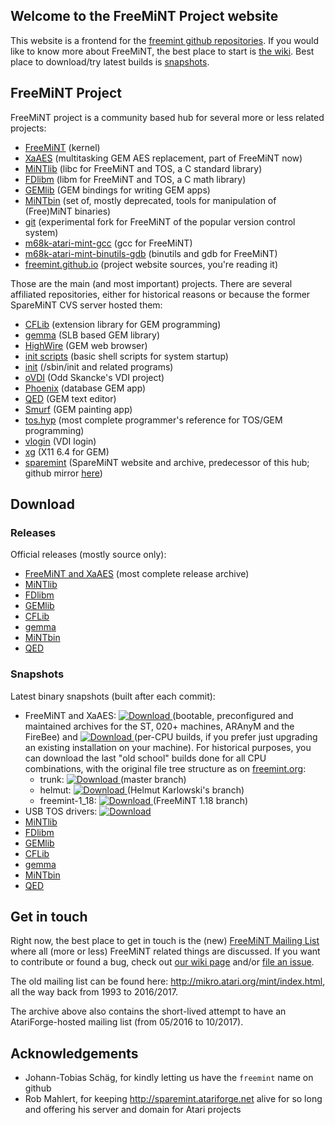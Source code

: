 ## Welcome to the FreeMiNT Project website

This website is a frontend for the [freemint github repositories](https://github.com/freemint). If you would like to know more about FreeMiNT, the best place to start is [the wiki](https://github.com/freemint/freemint/wiki). Best place to download/try latest builds is [snapshots](#snapshots).

## FreeMiNT Project

FreeMiNT project is a community based hub for several more or less related projects:

- [FreeMiNT](https://github.com/freemint/freemint) (kernel)
- [XaAES](https://github.com/freemint/freemint/tree/master/xaaes) (multitasking GEM AES replacement, part of FreeMiNT now)
- [MiNTlib](https://github.com/freemint/mintlib) (libc for FreeMiNT and TOS, a C standard library)
- [FDlibm](https://github.com/freemint/fdlibm) (libm for FreeMiNT and TOS, a C math library)
- [GEMlib](https://github.com/freemint/gemlib/tree/master) (GEM bindings for writing GEM apps)
- [MiNTbin](https://github.com/freemint/mintbin) (set of, mostly deprecated, tools for manipulation of (Free)MiNT binaries)
- [git](https://github.com/freemint/git) (experimental fork for FreeMiNT of the popular version control system)
- [m68k-atari-mint-gcc](https://github.com/freemint/m68k-atari-mint-gcc) (gcc for FreeMiNT)
- [m68k-atari-mint-binutils-gdb](https://github.com/freemint/m68k-atari-mint-binutils-gdb) (binutils and gdb for FreeMiNT)
- [freemint.github.io](https://github.com/freemint/freemint.github.io) (project website sources, you're reading it)

Those are the main (and most important) projects. There are several affiliated repositories, either for historical reasons or because the former SpareMiNT CVS server hosted them:

- [CFLib](https://github.com/freemint/cflib/tree/master) (extension library for GEM programming)
- [gemma](https://github.com/freemint/gemma/tree/master) (SLB based GEM library)
- [HighWire](https://github.com/freemint/highwire) (GEM web browser)
- [init scripts](https://github.com/freemint/initscripts) (basic shell scripts for system startup)
- [init](https://github.com/freemint/mintinit) (/sbin/init and related programs)
- [oVDI](https://github.com/freemint/ovdi) (Odd Skancke's VDI project)
- [Phoenix](https://github.com/freemint/phoenix) (database GEM app)
- [QED](https://github.com/freemint/qed) (GEM text editor)
- [Smurf](https://github.com/freemint/smurf) (GEM painting app)
- [tos.hyp](https://github.com/freemint/tos.hyp) (most complete programmer's reference for TOS/GEM programming)
- [vlogin](https://github.com/freemint/vlogin) (VDI login)
- [xg](https://github.com/freemint/xg) (X11 6.4 for GEM)
- [sparemint](https://github.com/freemint/sparemint) (SpareMiNT website and archive, predecessor of this hub; github mirror [here](https://freemint.github.io/sparemint/sparemint))

## Download
### Releases

Official releases (mostly source only):
- [FreeMiNT and XaAES](https://github.com/freemint/freemint/releases) (most complete release archive)
- [MiNTlib](https://github.com/freemint/mintlib/releases)
- [FDlibm](https://github.com/freemint/fdlibm/releases)
- [GEMlib](https://github.com/freemint/gemlib/releases)
- [CFLib](https://github.com/freemint/cflib/releases)
- [gemma](https://github.com/freemint/gemma/releases)
- [MiNTbin](https://github.com/freemint/mintbin/releases)
- [QED](https://github.com/freemint/qed/releases)

### Snapshots
Latest binary snapshots (built after each commit):
- FreeMiNT and XaAES: [ ![Download](https://api.bintray.com/packages/freemint/freemint/snapshots/images/download.svg) ](https://bintray.com/freemint/freemint/snapshots/_latestVersion) (bootable, preconfigured and maintained archives for the ST, 020+ machines, ARAnyM and the FireBee) and [ ![Download](https://api.bintray.com/packages/freemint/freemint/snapshots-cpu/images/download.svg) ](https://bintray.com/freemint/freemint/snapshots-cpu/_latestVersion) (per-CPU builds, if you prefer just upgrading an existing installation on your machine). For historical purposes, you can download the last "old school" builds done for all CPU combinations, with the original file tree structure as on [freemint.org](http://freemint.org):
  - trunk: [ ![Download](https://api.bintray.com/packages/freemint/freemint/snapshots-raw/images/download.svg) ](https://bintray.com/freemint/freemint/snapshots-raw/_latestVersion) (master branch)
  - helmut: [ ![Download](https://api.bintray.com/packages/freemint/freemint/snapshots-helmut-raw/images/download.svg) ](https://bintray.com/freemint/freemint/snapshots-helmut-raw/_latestVersion) (Helmut Karlowski's branch)
  - freemint-1_18: [ ![Download](https://api.bintray.com/packages/freemint/freemint/snapshots-1.18-raw/images/download.svg) ](https://bintray.com/freemint/freemint/snapshots-1.18-raw/_latestVersion) (FreeMiNT 1.18 branch)
- USB TOS drivers: [ ![Download](https://api.bintray.com/packages/freemint/freemint/snapshots-usb4tos/images/download.svg) ](https://bintray.com/freemint/freemint/snapshots-usb4tos/_latestVersion)
- [MiNTlib](https://github.com/freemint/freemint.github.io/tree/master/builds/mintlib/master)
- [FDlibm](https://github.com/freemint/freemint.github.io/tree/master/builds/fdlibm/master)
- [GEMlib](https://github.com/freemint/freemint.github.io/tree/master/builds/gemlib/master)
- [CFLib](https://github.com/freemint/freemint.github.io/tree/master/builds/cflib/master)
- [gemma](https://github.com/freemint/freemint.github.io/tree/master/builds/gemma/master)
- [MiNTbin](https://github.com/freemint/freemint.github.io/tree/master/builds/mintbin/master)
- [QED](https://github.com/freemint/freemint.github.io/tree/master/builds/qed/master)

## Get in touch

Right now, the best place to get in touch is the (new) [FreeMiNT Mailing List](https://sourceforge.net/p/freemint/mailman/freemint-discuss) where all (more or less) FreeMiNT related things are discussed. If you want to contribute or found a bug, check out [our wiki page](https://github.com/freemint/freemint/wiki/Newcomer%27s-corner#contributing) and/or [file an issue](https://github.com/freemint/freemint/issues).

The old mailing list can be found here: <http://mikro.atari.org/mint/index.html>, all the way back from 1993 to 2016/2017.

The archive above also contains the short-lived attempt to have an AtariForge-hosted mailing list (from 05/2016 to 10/2017).

## Acknowledgements
- Johann-Tobias Schäg, for kindly letting us have the `freemint` name on github
- Rob Mahlert, for keeping <http://sparemint.atariforge.net> alive for so long and offering his server and domain for Atari projects
